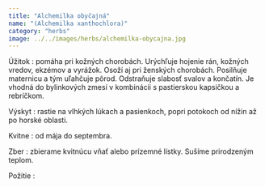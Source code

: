 ```yaml
---
title: "Alchemilka obyčajná"
name: "(Alchemilka xanthochlora)"
category: "herbs"
image: ../../images/herbs/alchemilka-obycajna.jpg
---
```


Úžitok : pomáha pri kožných chorobách. Urýchľuje hojenie rán, kožných vredov, ekzémov a vyrážok. Osoží aj pri ženských chorobách. Posilňuje maternicu a tým uľahčuje pôrod. Odstraňuje slabosť svalov a končatín. Je vhodná do bylinkových zmesí v kombinácii s pastierskou kapsičkou a rebríčkom.

Výskyt : rastie na vlhkých lúkach a pasienkoch, popri potokoch od nížin až po horské oblasti.

Kvitne : od mája do septembra.

Zber : zbierame kvitnúcu vňať alebo prízemné lístky. Sušíme prirodzeným teplom.

Požitie :
